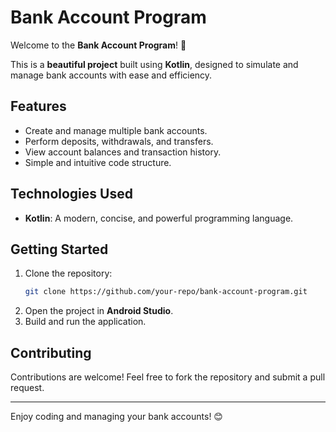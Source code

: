 # Bank Account Program

Welcome to the **Bank Account Program**! 🎉

This is a **beautiful project** built using **Kotlin**, designed to simulate and manage bank accounts with ease and efficiency.

## Features

- Create and manage multiple bank accounts.
- Perform deposits, withdrawals, and transfers.
- View account balances and transaction history.
- Simple and intuitive code structure.

## Technologies Used

- **Kotlin**: A modern, concise, and powerful programming language.

## Getting Started

1. Clone the repository:
    ```bash
    git clone https://github.com/your-repo/bank-account-program.git
    ```
2. Open the project in **Android Studio**.
3. Build and run the application.

## Contributing

Contributions are welcome! Feel free to fork the repository and submit a pull request.

---

Enjoy coding and managing your bank accounts! 😊
